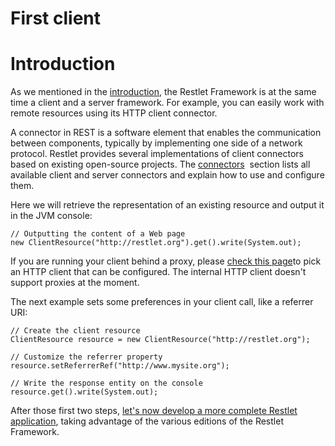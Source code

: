 First client
============

Introduction
============

As we mentioned in the
[introduction](http://wiki.restlet.org/docs_2.1/13-restlet/21-restlet.html "Part I - Introduction"),
the Restlet Framework is at the same time a client and a server
framework. For example, you can easily work with remote resources using
its HTTP client connector.

A connector in REST is a software element that enables the communication
between components, typically by implementing one side of a network
protocol. Restlet provides several implementations of client connectors
based on existing open-source projects. The
[connectors](http://wiki.restlet.org/docs_2.1/13-restlet/27-restlet/325-restlet/37-restlet.html "Connectors") 
section lists all available client and server connectors and explain how
to use and configure them.

Here we will retrieve the representation of an existing resource and
output it in the JVM console:

~~~~ {.brush: .java}
// Outputting the content of a Web page  
new ClientResource("http://restlet.org").get().write(System.out);  
~~~~

If you are running your client behind a proxy, please [check this
page](http://wiki.restlet.org/docs_2.0/13-restlet/27-restlet/325-restlet/37-restlet.html)to
pick an HTTP client that can be configured. The internal HTTP client
doesn't support proxies at the moment.

The next example sets some preferences in your client call, like a
referrer URI:

~~~~ {.brush: .java}
// Create the client resource  
ClientResource resource = new ClientResource("http://restlet.org");  
 
// Customize the referrer property  
resource.setReferrerRef("http://www.mysite.org");  

// Write the response entity on the console
resource.get().write(System.out);  
~~~~

After those first two steps, [let's now develop a more complete Restlet
application](http://wiki.restlet.org/docs_2.1/13-restlet/21-restlet/318-restlet/303-restlet.html "First application"),
taking advantage of the various editions of the Restlet Framework.

